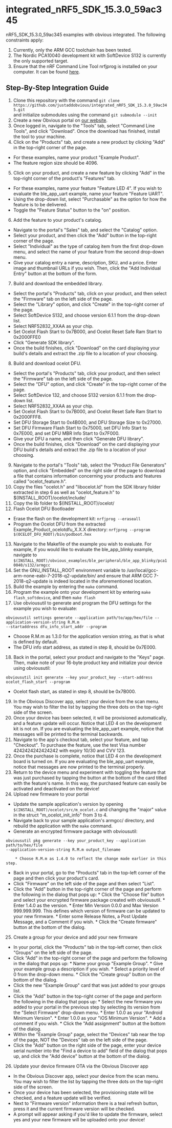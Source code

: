 # integrated\_nRF5\_SDK\_15.3.0\_59ac345
nRF5\_SDK\_15.3.0\_59ac345 examples with obvious integrated. The following constraints apply:

1. Currently, only the ARM GCC toolchain has been tested.
2. The Nordic PCA10040 development kit with SoftDevice S132 is currently the only supported target.
3. Ensure that the nRF Command Line Tool nrfjprog is installed on your computer. It can be found [here](https://www.nordicsemi.com/Software-and-Tools/Development-Tools/nRF-Command-Line-Tools).


## Step-By-Step Integration Guide
1. Clone this repository with the command ```git clone https://github.com/justaddobvious/integrated_nRF5_SDK_15.3.0_59ac345.git```  
and initialize submodules using the command ```git submodule --init```
2. Create a new Obvious portal on [our website](https://portal.obvious.xyz/create).
3. Once logged in, navigate to the "Tools" tab, select "Command Line Tools", and click "Download". Once the download has finished, install the tool to your machine.
4. Click on the "Products" tab, and create a new product by clicking "Add" in the top-right corner of the page. 
  * For these examples, name your product "Example Product".
  * The feature region size should be 4096.
5. Click on your product, and create a new feature by clicking "Add" in the top-right corner of the product's "Features" tab.
  * For these examples, name your feature "Feature LED 4". If you wish to evaluate the ble\_app\_uart example, name your feature "Feature UART".
  * Using the drop-down list, select "Purchasable" as the option for how the feature is to be delivered.
  * Toggle the "Feature Status" button to the "on" position.
6. Add the feature to your product's catalog.
  * Navigate to the portal's "Sales" tab, and select the "Catalog" option.
  * Select your product, and then click the "Add" button in the top-right corner of the page.
  * Select "Individual" as the type of catalog item from the first drop-down menu, and select the name of your feature from the second drop-down menu.
  * Give your catalog entry a name, description, SKU, and a price. Enter image and thumbnail URLs if you wish. Then, click the "Add Individual Entry" button at the bottom of the form.
7. Build and download the embedded library.
  * Select the portal's "Products" tab, click on your product, and then select the "Firmware" tab on the left side of the page.
  * Select the "Library" option, and click "Create" in the top-right corner of the page.
  * Select SoftDevice S132, and choose version 6.1.1 from the drop-down list.
  * Select NRF52832\_XXAA as your chip.
  * Set Ocelot Flash Start to 0x7B000, and Ocelot Reset Safe Ram Start to 0x2000FFE0
  * Click "Generate SDK library".
  * Once the build finishes, click "Download" on the card displaying your build's details and extract the .zip file to a location of your choosing.
8. Build and download ocelot DFU. 
  * Select the portal's "Products" tab, click your product, and then select the "Firmware" tab on the left side of the page.
  * Select the "DFU" option, and click "Create" in the top-right corner of the page.
  * Select SoftDevice 132, and choose S132 version 6.1.1 from the drop-down list.
  * Select NRF52832_XXAA as your chip.
  * Set Ocelot Flash Start to 0x7B000, and Ocelot Reset Safe Ram Start to 0x2000FFF8.
  * Set DFU Storage Start to 0x4B000, and DFU Storage Size to 0x27000.
  * Set DFU Firmware Flash Start to 0x75000, set DFU Info Start to 0x7E000, and set DFU MBR Info Start to 0x7F000.
  * Give your DFU a name, and then click "Generate DFU library".
  * Once the build finishes, click "Download" on the card displaying your DFU build's details and extract the .zip file to a location of your choosing. 
9. Navigate to the portal's "Tools" tab, select the "Product File Generators" option, and click "Embedded" on the right side of the page to download a file that contains information concerning your products and features called "ocelot\_feature.h".
10. Copy the files "ocelot.h" and "libocelot.ld" from the SDK library folder extracted in step 6 as well as "ocelot\_feature.h" to $(INSTALL\_ROOT)/ocelot/include/
11. Copy the lib folder to $(INSTALL\_ROOT)/ocelot/
12. Flash Ocelot DFU Bootloader
  * Erase the flash on the development kit: ```nrfjprog --eraseall```
  * Program the Ocelot DFU from the extracted Example_Product\_ocelotdfu\_X.X.X directory: ```nrfjprog --program $(OCELOT_DFU_ROOT)/bin/podboot.hex```
13. Navigate to the Makefile of the example you wish to evaluate. For example, if you would like to evaluate the ble\_app\_blinky example, navigate to ```$(INSTALL_ROOT)/obvious_examples/ble_peripheral/ble_app_blinky/pca10040/s132/armgcc```
14. Set the GNU\_INSTALL\_ROOT environment variable to /usr/local/gcc-arm-none-eabi-7-2018-q2-update/bin/ and ensure that ARM GCC 7-2018-q2-update is indeed located in the aforementioned location.
15. Build the example by entering the ```make``` command.
16. Program the example onto your development kit by entering ```make flash_softdevice```, and then ```make flash```
17. Use obviousutil to generate and program the DFU settings for the example you wish to evaluate: 
```
obviousutil settings generate --application path/to/app/hex/file --application-version-string R.M.m
--startaddress dfu_info_start_addr --program
```
  * Choose R.M.m as 1.3.0 for the application version string, as that is what is defined by default.
  * The DFU info start address, as stated in step 8, should be 0x7E000.
18. Back in the portal, select your product and navigate to the "Keys" page. Then, make note of your 16-byte product key and initialize your device using obviousutil:
```
obviousutil init generate --key your_product_key --start-address ocelot_flash_start --program
```
  * Ocelot flash start, as stated in step 8, should be 0x7B000.
19. In the Obvious Discover app, select your device from the scan menu. You may wish to filter the list by tapping the three dots on the top-right side of the screen.
20. Once your device has been selected, it will be provisioned automatically, and a feature update will occur. Notice that LED 4 on the development kit is not on. If you are evaluating the ble\_app\_uart example, notice that messages will be printed to the terminal backwards.
21. Navigate to the app's checkout tab, select your feature, and tap "Checkout". To purchase the feature, use the test Visa number 4242424242424242 with expiry 10/30 and CVV 123.
22. Once the purchase is complete, notice that LED 4 on the development board is turned on. If you are evaluating the ble\_app\_uart example, notice that messages are now printed to the terminal properly.
23. Return to the device menu and experiment with toggling the feature that was just purchased by tapping the button at the bottom of the card titled with the feature's name. In this way, the purchased feature can easily be activated and deactivated on the device!
24. Upload new firmware to your portal
  * Update the sample application's version by opening ```$(INSTALL_ROOT)/ocelot/src/m_ocelot.c``` and changing the "major" value in the struct "m\_ocelot\_init\_info" from 3 to 4. 
  * Navigate back to your sample application's armgcc/ directory, and rebuild the application with the ```make``` command.
  * Generate an encrypted firmware package with obviousutil:
  ```
  obviousutil pkg generate --key your_product_key --application path/to/hex/file 
  --application-version-string R.M.m output_filename
  ```
  		* Choose R.M.m as 1.4.0 to reflect the change made earlier in this step.
  * Back in your portal, go to the "Products" tab in the top-left corner of the page and then click your product's card.
  * Click "Firmware" on the left side of the page and then select "List".
  * Click the "Add" button in the top-right corner of the page and perform the following in the dialog that pops up:
  		* Click the "Choose file" button and select your encrypted firmware package created with obviousutil.
  		* Enter 1.4.0 as the version.
  		* Enter Min Version 0.0.0 and Max Version 999.999.999. This defines which version of firmware can be updated to your new firmware.
  		* Enter some Release Notes, a Post Update Message, and a Comment if you wish.
  		* Click the "Create firmware" button at the bottom of the dialog.
25. Create a group for your device and add your new firmware
  * In your portal, click the "Products" tab in the top-left corner, then click "Groups" on the left side of the page.
  * Click "Add" in the top-right corner of the page and perform the following in the dialog that pops up:
  		* Name your group "Example Group".
  		* Give your example group a description if you wish.
  		* Select a priority level of 0 from the drop-down menu.
  		* Click the "Create group" button on the bottom of the dialog.
  * Click the new "Example Group" card that was just added to your groups list.
  * Click the "Add" button in the top-right corner of the page and perform the following in the dialog that pops up:
  		* Select the new firmware you added to your portal in the previous step by selecting its version from the "Select Firmware" drop-down menu.
  		* Enter 1.0.0 as your "Android Minimum Version".
  		* Enter 1.0.0 as your "iOS Minimum Version".
  		* Add a comment if you wish.
  		* Click the "Add assignment" button at the bottom of the dialog.
  * Within the "Example Group" page, select the "Devices" tab near the top of the page, NOT the "Devices" tab on the left side of the page.
  * Click the "Add" button on the right side of the page, enter your device serial number into the "Find a device to add" field of the dialog that pops up, and click the "Add device" button at the bottom of the dialog.
26. Update your device firmware OTA via the Obvious Discover app
  * In the Obvious Discover app, select your device from the scan menu. You may wish to filter the list by tapping the three dots on the top-right side of the screen.
  * Once your device has been selected, the provisioning state will be checked, and a feature update will be verified.
  * Next to "Firmware version" information there is a teal refresh button, press it and the current firmware version will be checked.
  * A prompt will appear asking if you'd like to update the firmware, select yes and your new firmware will be uploaded onto your device!

  
